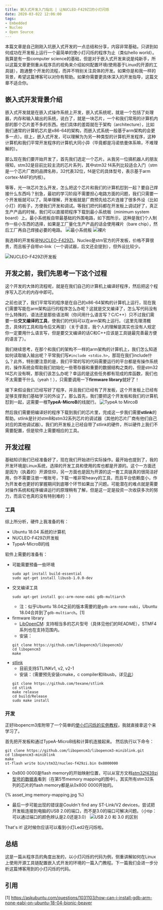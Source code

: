```yaml
---
title: 嵌入式开发入门指北 | 让NUCLEO-F429ZI的小灯闪烁
date: 2020-03-022 12:06:00
tags: 
- Embedded
- Nucleo
- Open Source
---
```


本篇文章是自己刚刚入坑嵌入式开发的一点总结和分享，内容非常基础，只讲到如何成功在开发板上运行一个最简单的使小灯闪烁的程序为止（类似hello world）。我算是有一些computer science的基础，但是对于嵌入式开发来说是纯新手，所以这篇文章更侧重从程序员的视角来介绍如何配置环境(使用基于Linux的开源的工具链），跑通整个开发的流程，而并不特别关注具体的开发。如果你是和我一样的背景，希望这篇博客可以对你有帮助。如果你需要更具体深入的开发指导，这篇文章不适合你。

## 嵌入式开发背景介绍

嵌入式开发就是在嵌入式操作系统上开发，嵌入式系统呢，就是一个包括了处理器，内存和输入输出的系统，说白了，就是一块芯片，一个和我们常用的计算机内部的那个芯片差不多的东西。他们具体的差距就在于架构（architecture），比如我们通常的计算机芯片是x86-64的架构，而嵌入式系统一般基于arm架构的会更多一点）。综上，嵌入式开发，可以理解为为另一种类型的计算机开发程序，这种计算机和我们平常开发程序的计算机大同小异（毕竟都是冯诺依曼体系嘛，不难理解的）。

那么现在我们要开始开发了，首先我们选定一个芯片。从我另一位搞机器人的朋友得知，stm32是目前比较主流的芯片系列，其中stm32 f4系列比较适合入门（stm是一个芯片厂商的品牌名称，32代表32位，f4是它的具体型号，表示基于arm cortex-M4F的内核）。

等等，光一块芯片怎么开发，怎么把这个芯片和我们的计算机怼到一起？要自己焊接什么东西吗？别急，最初的学习阶段不需要担心电路方面的问题，我们只需要一个开发板就可以了。简单理解，开发板就是厂商预先给芯片连接了很多外设（比如小灯）的板子，方便我们开发和调试。等我们把代码都在开发板上调试好了，真正生产产品的时候，我们可以直接把程序下载到最小系统板（minimum system board）上。最小系统板自带最基础的外围电路，如下图所示，这种是我们个人制作一些小东西的选择，如果是工厂量化生产产品的话会使用裸片（bare chip），然后工厂再自己焊接必要的电路。
![最小系统板](https://ae01.alicdn.com/kf/HTB1LqVzXvfsK1RjSszbq6AqBXXaI/STM32F103C8T6-ARM-STM32-Minimum-System-Development-Board-Module-for-arduino-DIY-KIT.jpg)
![裸片](https://1.bp.blogspot.com/-7RTG4Rbd9uQ/Vu19R4FSwzI/AAAAAAAAAiY/aTK-9z6qeawoHmKyP7fuI6vzX8BRXEERA/s1600/stm32f103rbt6_bare.jpg)

我选择的开发板是[NUCLEO-F429ZI](https://www.st.com/en/evaluation-tools/nucleo-f429zi.html)。Nucleo是stm官方的开发板，价格不算很贵，而且板子自带st-link（一个调试器，后文还会提到），但外设比较少。

![NUCLEO-F429ZI开发板](https://www.st.com/bin/ecommerce/api/image.PF262637.en.feature-description-include-personalized-no-cpn-large.jpg)

## 开发之前，我们先思考一下这个过程

这个开发的大体的流程呢，就是在我们自己的计算机上编译好程序，然后把这个程序写入芯片的内存中即可。

之前也说了，我们平常写的程序是在自己的x86-64架构的计算机上运行，现在我们需要写能在arm架构运行的程序怎么办呢？这就是交叉编译了，怎么写代码没有什么特殊的，语法还是那些语法啊（你问用什么语言写？C/C++）只不过我们需要一些**交叉编译的工具**，使我们的代码可以在arm架构上运行。（这里先理清概念，具体的工具和指令后文再提）（关于语言，我个人的理解是其实也没有人规定你一定要用什么语言写，但是要交叉编译的话C和C++应该是工具链最完善最方便的语言了）。

我们继续思考，在那个和我们的架构不一样的arm架构的计算机上，我们怎么知道如何读取输入输出呢？平常我们写``#include <stdio.h>``，那现在我们include什么？此外，特别要注意的是，我们平常的写的代码需要运行的平台都是有操作系统的，操作系统会帮助我们初始化一些寄存器和重要的数据结构之类的，但是stm32 f4芯片没有啊，那我们该怎么办呢？幸运的是这些任务都有现成的库函数，我们也不太需要干什么（yeah！），只需要调用一下**firmware library**就好了！

接下来假设我们已经写好了程序，并且我们已经有了开发板，这个开发板上已经有足够支撑我们基础学习的外设了。那么首先，我们要把这个开发板和我们的计算机怼到一起，这需要一根**TypeA-MicroB**的线就行。
![TypeA to MircoB](https://cdn.worldcordsets.com/products/usb-20-type-a-male-to-micro-b-male-usb-2-a-micro-b_large.jpg)

然后我们需要把编译好的程序下载到我们的芯片里，完成这一步我们需要**stlink**的帮助。stlink是针对stm8和stm32系列芯片的调试器（其他的芯片厂商有他们自己对应的其他调试器）。我们的开发板上已经自带了stlink的硬件，所以硬件上我们不需要配置，但是软件上需要相应的工具。

## 开发过程

基础知识我们已经准备好了，现在我们开始进行实际操作。最开始也提到了，我的开发环境是Linux系统，选择的开发工具和使用的库也都是开源的。这个一方面还是因为（执着的）开源信仰，另一方面也是因为开源的这一套工具链真的很简洁好用，你不需要注册一堆账号，下载一堆非常heavy的工具，而且平台依赖度小，作为开发者也更好的掌握期间到底哪个环节如果出了问题。可能潜在的难点就是需要对操作系统和程序编译运行的原理稍有了解，但是这一定是投资一次收获多次的努力，而且它也真的没有特别难的：）

### 工具

综上所分析，硬件上我准备的有：
- Ubuntu 18.04 系统的计算机
- NUCLEO-F429ZI开发板
- TypeA-MicroB的线

软件上需要的准备有：
- 可能需要预备一些环境
  ```
  sudo apt install build-essential
  sudo apt-get install libusb-1.0.0-dev
  ```
- 交叉编译工具
  ```
  sudo apt-get install gcc-arm-none-eabi gdb-multiarch
  ```
  - 注：似乎Ubuntu 18.04之前的版本需要的是``gdb-arm-none-eabi``，Ubuntu 18.04合并到了``gdb-multiarch``。[1]
- firmware library
  - [LibOpenCM](https://github.com/libopencm3/libopencm3/): 支持相当多的芯片型号（具体见他们的README），STMF4系列也在支持范围内。
  - 安装：
  ```
  git clone https://github.com/libopencm3/libopencm3/
  cd libopencm3
  make
  ```
- [stlink](https://github.com/texane/stlink)
  - 目前支持STLINKv1, v2, v2-1
  - 安装：（需要预先安装cmake，c compiler和libusb，详见[此](https://github.com/texane/stlink/blob/master/doc/compiling.md)）
  ```
  git clone https://github.com/texane/stlink
  cd stlink
  make release
  cd build/Release
  sudo make install
  ```

### 开发

正好libopencm3库附带了一个简单的[使小灯闪烁的实例教程](https://github.com/libopencm3/libopencm3-miniblink)，我就直接拿这个来学习了。

首先把开发板和通过TypeA-MicroB线和计算机连接起来。
然后执行以下命令：
```
git clone https://github.com/libopencm3/libopencm3-miniblink.git
cd libopencm3-miniblink
make
st-flash write bin/stm32/nucleo-f429zi.bin 0x8000000
```
- 0x800 0000是flash memory的开始映射位置，可以从官方文档[stm32f439zi型号的数据表](http://www.st.com/resource/en/datasheet/stm32f429zi.pdf)看到（在第5节memory mapping的图中）。其实所有stm32系列的芯片的flash memory都是从0x800 0000开始的。

{% asset_img memory-mapping.jpg %}

- 最后一步可能出现的错误是Couldn't find any ST-Link/V2 devices，尝试把开发板连接到电脑的USB 2.0的端口，而不是3.0的端口可解决问题。（小tip：可以通过端口的颜色辨认是2.0还是3.0）
![USB 2.0 和 3.0 的区别](https://i.ytimg.com/vi/p7qP_qtaisA/maxresdefault.jpg)

That's it! 这时候你应该可以看到小灯Led2在闪烁啦。

## 总结

这是一篇从程序员的角度出发的，以小灯闪烁的代码为例，侧重讲解如何在Linux上使用开源工具链配置嵌入式开发的环境的一篇入门教程。下一篇我们会进一步分析这篇博客用到的小灯闪烁的代码。

## 引用
[1] https://askubuntu.com/questions/1031103/how-can-i-install-gdb-arm-none-eabi-on-ubuntu-18-04-bionic-beaver

